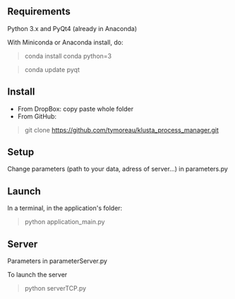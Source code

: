 Requirements
------------

Python 3.x and PyQt4 (already in Anaconda)

With Miniconda or Anaconda install, do:
> conda install conda python=3

> conda update pyqt


Install
-------

* From DropBox: copy paste whole folder
* From GitHub: 

> git clone https://github.com/tymoreau/klusta_process_manager.git


Setup
-----

Change parameters (path to your data, adress of server...) in parameters.py 


Launch
------
In a terminal, in the application's folder:
> python application_main.py





Server
------
Parameters in parameterServer.py

To launch the server
>python serverTCP.py
